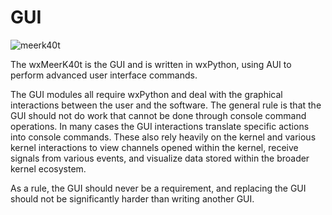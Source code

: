 # GUI

![meerk40t](https://user-images.githubusercontent.com/3302478/132944749-c40ad085-76ed-4236-b7bb-e97abdc578bf.png)

The wxMeerK40t is the GUI and is written in wxPython, using AUI to perform advanced user interface commands.

The GUI modules all require wxPython and deal with the graphical interactions between the user and the software. The general rule is that the GUI should not do work that cannot be done through console command operations. In many cases the GUI interactions translate specific actions into console commands. These also rely heavily on the kernel and various kernel interactions to view channels opened within the kernel, receive signals from various events, and visualize data stored within the broader kernel ecosystem.

As a rule, the GUI should never be a requirement, and replacing the GUI should not be significantly harder than writing another GUI.



